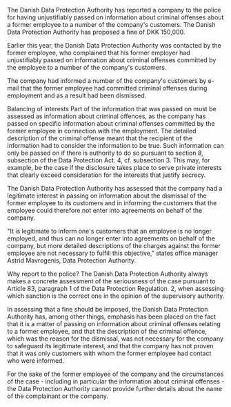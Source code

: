 The Danish Data Protection Authority has reported a company to the police for having unjustifiably passed on information about criminal offenses about a former employee to a number of the company's customers. The Danish Data Protection Authority has proposed a fine of DKK 150,000.

Earlier this year, the Danish Data Protection Authority was contacted by the former employee, who complained that his former employer had unjustifiably passed on information about criminal offenses committed by the employee to a number of the company's customers.

The company had informed a number of the company's customers by e-mail that the former employee had committed criminal offenses during employment and as a result had been dismissed.

Balancing of interests
Part of the information that was passed on must be assessed as information about criminal offences, as the company has passed on specific information about criminal offenses committed by the former employee in connection with the employment. The detailed description of the criminal offense meant that the recipient of the information had to consider the information to be true. Such information can only be passed on if there is authority to do so pursuant to section 8, subsection of the Data Protection Act. 4, cf. subsection 3. This may, for example, be the case if the disclosure takes place to serve private interests that clearly exceed consideration for the interests that justify secrecy.

The Danish Data Protection Authority has assessed that the company had a legitimate interest in passing on information about the dismissal of the former employee to its customers and in informing the customers that the employee could therefore not enter into agreements on behalf of the company.

"It is legitimate to inform one's customers that an employee is no longer employed, and thus can no longer enter into agreements on behalf of the company, but more detailed descriptions of the charges against the former employee are not necessary to fulfill this objective," states office manager Astrid Mavrogenis, Data Protection Authority.

Why report to the police?
The Danish Data Protection Authority always makes a concrete assessment of the seriousness of the case pursuant to Article 83, paragraph 1 of the Data Protection Regulation. 2, when assessing which sanction is the correct one in the opinion of the supervisory authority.

In assessing that a fine should be imposed, the Danish Data Protection Authority has, among other things, emphasis has been placed on the fact that it is a matter of passing on information about criminal offenses relating to a former employee, and that the description of the criminal offence, which was the reason for the dismissal, was not necessary for the company to safeguard its legitimate interest, and that the company has not proven that it was only customers with whom the former employee had contact who were informed.

For the sake of the former employee of the company and the circumstances of the case - including in particular the information about criminal offenses - the Data Protection Authority cannot provide further details about the name of the complainant or the company.
